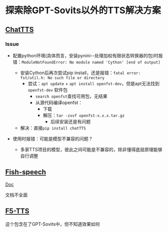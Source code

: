# 探索除GPT-Sovits以外的TTS解决方案

## [ChatTTS](https://github.com/2noise/ChatTTS/)

### Issue

- 配置python环境(具体而言，安装pynini--处理加权有限状态转换器的包)时报错：`ModuleNotFoundError: No module named 'Cython' [end of output]`
  - 安装Cython后再次尝试pip install，还是报错：`fatal error: fst/util.h: No such file or directory`
    - 尝试：`apt update` + `apt install openfst-dev`，但是apt无法找到 `openfst-dev` 软件包
      - `search openfst`查找可用包，无结果
      - 从源代码编译openfst：
        - 下载
        - 解压：`tar -zxvf openfst-x.x.x.tar.gz`
          - 后续安装还是有问题
  - 解决：直接`pip install chatTTS`

- 使用时报错：可能是模型不兼容的问题？
  - 多家TTS项目的模型，彼此之间可能是不兼容的，除非懂得底层原理能够自行调整

## [Fish-speech](https://github.com/fishaudio/fish-speech)

[Doc](https://docs.fish.audio/introduction)

文档不全面

## [F5-TTS](https://github.com/SWivid/F5-TTS)

这个包含在了GPT-Sovits中，但不知道效果如何